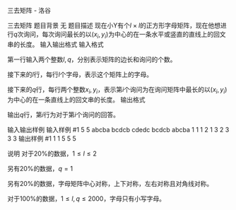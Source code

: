 



三去矩阵 - 洛谷














三去矩阵
题目背景
无
题目描述
现在小Y有个$l \times l$的正方形字母矩阵，现在他想进行$q$次询问，每次询问最长的以$(x_i,y_i)$为中心的在一条水平或竖直的直线上的回文串的长度。
输入输出格式
输入格式

第一行输入两个整数$l,q$，分别表示矩阵的边长和询问的个数。

接下来的$l$行，每行$l$个字母，表示这个矩阵上的字母。

接下来的$q$行，每行两个整数$x_i,y_i$，表示第$i$个询问为在询问矩阵中最长的以$(x_i,y_i)$为中心的在一条直线上的回文串的长度。
输出格式

输出$q$行，第$i$行为对于第$i$个询问的回答。

输入输出样例
输入样例 #1
5 5
abcba
bcdcb
cdedc
bcdcb
abcba
1 1
1 2
1 3
2 3
3 3
输出样例 #1
1
1
5
5
5

说明
对于$20\%$的数据，$1 \le l \le 2$

另有$20\%$的数据，$q = 1$

另有$20\%$的数据，字母矩阵中心对称，上下对称，左右对称且对角线对称。

对于$100\%$的数据，$1 \le l,q \le 2000$，字母只有小写字母。






